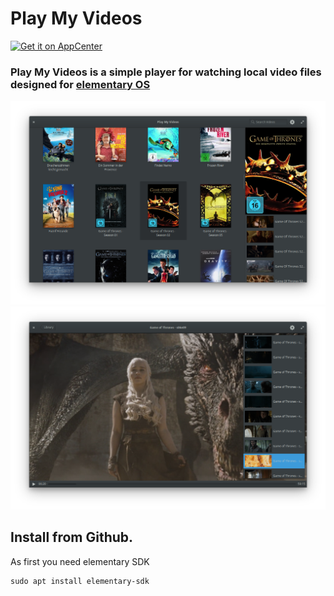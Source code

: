 # Play My Videos

[![Get it on AppCenter](https://appcenter.elementary.io/badge.svg)](https://appcenter.elementary.io/com.github.artemanufrij.playmyvideos)

### Play My Videos is a simple player for watching local video files designed for [elementary OS](https://elementary.io)

![screenshot](Screenshot.png)
![screenshot](Screenshot_Player.png)

## Install from Github.

As first you need elementary SDK
```
sudo apt install elementary-sdk
```
